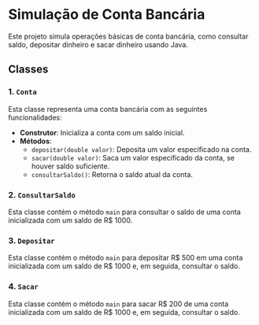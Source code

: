 # Simulação de Conta Bancária

Este projeto simula operações básicas de conta bancária, como consultar saldo, depositar dinheiro e sacar dinheiro usando Java.

## Classes

### 1. `Conta`
Esta classe representa uma conta bancária com as seguintes funcionalidades:
- **Construtor**: Inicializa a conta com um saldo inicial.
- **Métodos**:
  - `depositar(double valor)`: Deposita um valor especificado na conta.
  - `sacar(double valor)`: Saca um valor especificado da conta, se houver saldo suficiente.
  - `consultarSaldo()`: Retorna o saldo atual da conta.

### 2. `ConsultarSaldo`
Esta classe contém o método `main` para consultar o saldo de uma conta inicializada com um saldo de R$ 1000.

### 3. `Depositar`
Esta classe contém o método `main` para depositar R$ 500 em uma conta inicializada com um saldo de R$ 1000 e, em seguida, consultar o saldo.

### 4. `Sacar`
Esta classe contém o método `main` para sacar R$ 200 de uma conta inicializada com um saldo de R$ 1000 e, em seguida, consultar o saldo.
